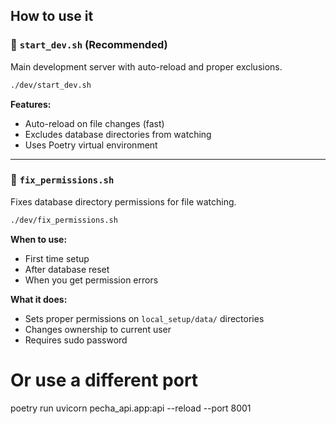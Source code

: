 
## How to use it

### 🚀 `start_dev.sh` (Recommended)
Main development server with auto-reload and proper exclusions.

```bash
./dev/start_dev.sh
```

**Features:**
- Auto-reload on file changes (fast)
- Excludes database directories from watching
- Uses Poetry virtual environment

---

### 🔧 `fix_permissions.sh`
Fixes database directory permissions for file watching.

```bash
./dev/fix_permissions.sh
```

**When to use:**
- First time setup
- After database reset
- When you get permission errors

**What it does:**
- Sets proper permissions on `local_setup/data/` directories
- Changes ownership to current user
- Requires sudo password


# Or use a different port
poetry run uvicorn pecha_api.app:api --reload --port 8001
